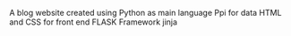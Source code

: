 A blog website created using 
Python as main language
Ppi for data
HTML and CSS for front end
FLASK Framework
jinja 
